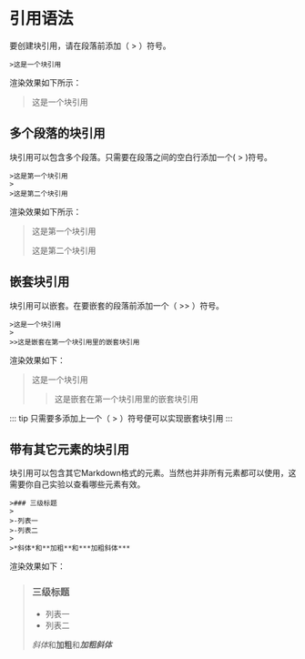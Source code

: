 # 引用语法
要创建块引用，请在段落前添加（ > ）符号。
```
>这是一个块引用
```
渲染效果如下所示：
>这是一个块引用
## 多个段落的块引用
块引用可以包含多个段落。只需要在段落之间的空白行添加一个( > )符号。
```
>这是第一个块引用
>
>这是第二个块引用
```
渲染效果如下所示：
>这是第一个块引用
>
>这是第二个块引用
## 嵌套块引用
块引用可以嵌套。在要嵌套的段落前添加一个（ >> ）符号。
```
>这是一个块引用
>
>>这是嵌套在第一个块引用里的嵌套块引用
```
渲染效果如下：
>这是一个块引用
>
>>这是嵌套在第一个块引用里的嵌套块引用

::: tip
只需要多添加上一个（ > ）符号便可以实现嵌套块引用
:::

## 带有其它元素的块引用
块引用可以包含其它Markdown格式的元素。当然也并非所有元素都可以使用，这需要你自己实验以查看哪些元素有效。
```
>### 三级标题
>
>-列表一
>-列表二
>
>*斜体*和**加粗**和***加粗斜体***
```
渲染效果如下：
>### 三级标题
>
>- 列表一
>- 列表二
>
>*斜体*和**加粗**和***加粗斜体***